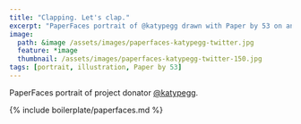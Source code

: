 ```yaml
---
title: "Clapping. Let's clap."
excerpt: "PaperFaces portrait of @katypegg drawn with Paper by 53 on an iPad."
image: 
  path: &image /assets/images/paperfaces-katypegg-twitter.jpg 
  feature: *image
  thumbnail: /assets/images/paperfaces-katypegg-twitter-150.jpg
tags: [portrait, illustration, Paper by 53]
---
```


PaperFaces portrait of project donator [@katypegg](https://twitter.com/katypegg).

{% include boilerplate/paperfaces.md %}
